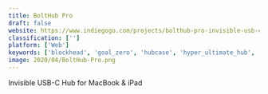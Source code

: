 ```yaml
---
title: BoltHub Pro
draft: false 
website: https://www.indiegogo.com/projects/bolthub-pro-invisible-usb-c-hub-for-macbook-ipad
classification: ['']
platform: ['Web']
keywords: ['blockhead', 'goal_zero', 'hubcase', 'hyper_ultimate_hub', 'idmix_powerbank', 'inoreader', 'lifepowr_a3', 'memomate', 'nomad_base_station', 'pi_charging', 'powerup_by_homey', 'satechi®_usb-c_hub', 'sirteen', 'slimq', 'the_wireless_charging_pad', 'usb-c_to_micro-usb_adapter', 'usb93', 'vinpok_bolt', 'volta_charger', 'zolt', 'zuo_charge']
image: 2020/04/BoltHub-Pro.png
---
```

Invisible USB-C Hub for MacBook & iPad